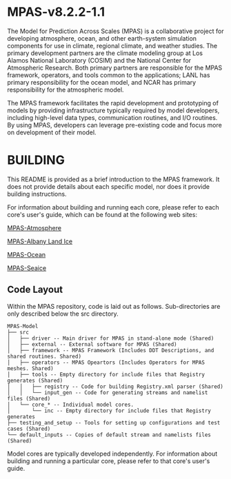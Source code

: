 MPAS-v8.2.2-1.1
====

The Model for Prediction Across Scales (MPAS) is a collaborative project for
developing atmosphere, ocean, and other earth-system simulation components for
use in climate, regional climate, and weather studies. The primary development
partners are the climate modeling group at Los Alamos National Laboratory
(COSIM) and the National Center for Atmospheric Research. Both primary
partners are responsible for the MPAS framework, operators, and tools common to
the applications; LANL has primary responsibility for the ocean model, and NCAR
has primary responsibility for the atmospheric model.

The MPAS framework facilitates the rapid development and prototyping of models
by providing infrastructure typically required by model developers, including
high-level data types, communication routines, and I/O routines. By using MPAS,
developers can leverage pre-existing code and focus more on development of
their model.

BUILDING
========

This README is provided as a brief introduction to the MPAS framework. It does
not provide details about each specific model, nor does it provide building
instructions.

For information about building and running each core, please refer to each
core's user's guide, which can be found at the following web sites:

[MPAS-Atmosphere](http://mpas-dev.github.io/atmosphere/atmosphere_download.html)

[MPAS-Albany Land Ice](http://mpas-dev.github.io/land_ice/download.html)

[MPAS-Ocean](http://mpas-dev.github.io/ocean/releases.html)

[MPAS-Seaice](http://mpas-dev.github.io/sea_ice/releases.html)


Code Layout
----------

Within the MPAS repository, code is laid out as follows. Sub-directories are
only described below the src directory.

	MPAS-Model
	├── src
	│   ├── driver -- Main driver for MPAS in stand-alone mode (Shared)
	│   ├── external -- External software for MPAS (Shared)
	│   ├── framework -- MPAS Framework (Includes DDT Descriptions, and shared routines. Shared)
	│   ├── operators -- MPAS Opeartors (Includes Operators for MPAS meshes. Shared)
	│   ├── tools -- Empty directory for include files that Registry generates (Shared)
	│   │   ├── registry -- Code for building Registry.xml parser (Shared)
	│   │   └── input_gen -- Code for generating streams and namelist files (Shared)
	│   └── core_* -- Individual model cores.
	│       └── inc -- Empty directory for include files that Registry generates
	├── testing_and_setup -- Tools for setting up configurations and test cases (Shared)
	└── default_inputs -- Copies of default stream and namelists files (Shared)

Model cores are typically developed independently. For information about
building and running a particular core, please refer to that core's user's
guide.
